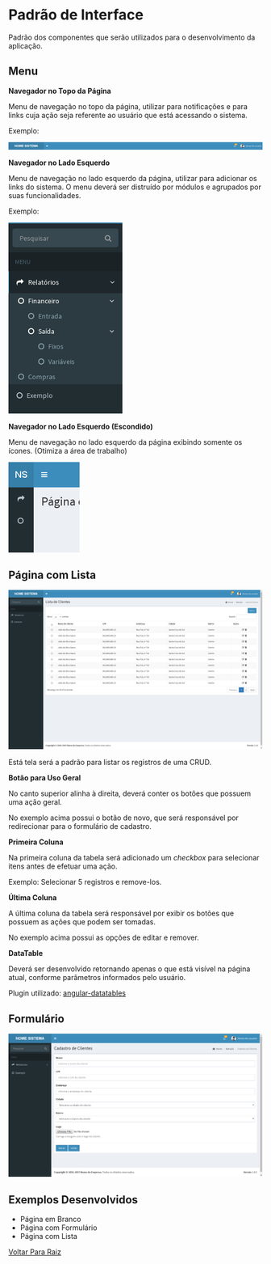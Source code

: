 # Padrão de Interface

Padrão dos componentes que serão utilizados para o desenvolvimento da aplicação.

## Menu

**Navegador no Topo da Página**

Menu de navegação no topo da página, utilizar para notificações e para links cuja ação seja referente ao usuário que está acessando o sistema.

Exemplo:

![Exemplo Menu Escondido](https://github.com/kelvinpalves/arquitetura-front-end/blob/master/interface/imagens/menu-topo.png "Exemplo de Menu Escondido")

**Navegador no Lado Esquerdo**

Menu de navegação no lado esquerdo da página, utilizar para adicionar os links do sistema. O menu deverá ser distruído por módulos e agrupados por suas funcionalidades.

Exemplo:

![Exemplo Menu Escondido](https://github.com/kelvinpalves/arquitetura-front-end/blob/master/interface/imagens/menu.png "Exemplo de Menu Escondido")

**Navegador no Lado Esquerdo (Escondido)**

Menu de navegação no lado esquerdo da página exibindo somente os ícones. (Otimiza a área de trabalho)

![Exemplo Menu Escondido](https://github.com/kelvinpalves/arquitetura-front-end/blob/master/interface/imagens/menu-escondido.png "Exemplo de Menu Escondido")

## Página com Lista

![Exemplo de Imagem Com Lista](https://github.com/kelvinpalves/arquitetura-front-end/blob/master/interface/imagens/pagina-com-lista.png "Exemplo de Imagem com Lista")

Está tela será a padrão para listar os registros de uma CRUD.

**Botão para Uso Geral**

No canto superior alinha à direita, deverá conter os botões que possuem uma ação geral.

No exemplo acima possui o botão de novo, que será responsável por redirecionar para o formulário de cadastro.

**Primeira Coluna**

Na primeira coluna da tabela será adicionado um *checkbox* para selecionar itens antes de efetuar uma ação.

Exemplo: Selecionar 5 registros e remove-los.

**Última Coluna**

A última coluna da tabela será responsável por exibir os botões que possuem as ações que podem ser tomadas.

No exemplo acima possui as opções de editar e remover.

**DataTable**

Deverá ser desenvolvido retornando apenas o que está visível na página atual, conforme parâmetros informados pelo usuário.

Plugin utilizado: [angular-datatables](https://l-lin.github.io/angular-datatables/)

## Formulário 

![Exemplo de Imagem Com Formulário](https://github.com/kelvinpalves/arquitetura-front-end/blob/master/interface/imagens/pagina-formulario.png "Exemplo de Imagem com Formulário")

## Exemplos Desenvolvidos

*	Página em Branco
*	Página com Formulário
*	Página com Lista

[Voltar Para Raiz](https://github.com/kelvinpalves/arquitetura-front-end)